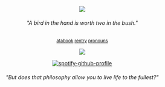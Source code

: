 <div align="center">
  
![](https://komarev.com/ghpvc/?username=astrobarrage&color=0202fe&label=☾+cultists&abbreviated=true)           

<div align="center">

###### _"A bird in the hand is worth two in the bush."_

<div align="center">

<sub>[atabook](https://astrobarrage.atabook.org/) [rentry](https://rentry.co/firecrackerz) [pronouns](https://pronouns.cc/@astrobarrage)<sub>

<div align="center">

![](https://files.catbox.moe/cq04rc.png)

<div align="center">
  
[![spotify-github-profile](https://spotify-github-profile.kittinanx.com/api/view?uid=31opbigsvunesjz4xby6hfaiowlm&cover_image=true&theme=natemoo-re&show_offline=false&background_color=121212&interchange=false&bar_color=53b14f&bar_color_cover=true)](https://spotify-github-profile.kittinanx.com/api/view?uid=31opbigsvunesjz4xby6hfaiowlm&redirect=true)

<div align="center">
  
###### _"But does that philosophy allow you to live life to the fullest?"_

